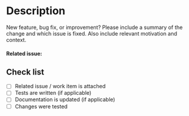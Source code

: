 # Description
New feature, bug fix, or improvement?
Please include a summary of the change and which issue is fixed. Also include relevant motivation and context.

#### Related issue:

## Check list
- [ ] Related issue / work item is attached
- [ ] Tests are written (if applicable)
- [ ] Documentation is updated (if applicable)
- [ ] Changes were tested
